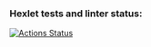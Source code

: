 ### Hexlet tests and linter status:
[![Actions Status](https://github.com/rushingsalmon/frontend-project-44/workflows/hexlet-check/badge.svg)](https://github.com/rushingsalmon/frontend-project-44/actions)